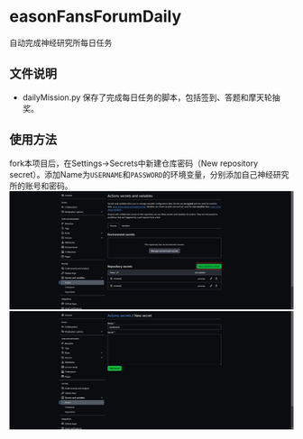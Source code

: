 # easonFansForumDaily
自动完成神经研究所每日任务

## 文件说明
- dailyMission.py 保存了完成每日任务的脚本，包括签到、答题和摩天轮抽奖。

## 使用方法
fork本项目后，在Settings->Secrets中新建仓库密码（New repository secret）。添加Name为`USERNAME`和`PASSWORD`的环境变量，分别添加自己神经研究所的账号和密码。
![tutorial1](img/tutorial1.png "tutorial1")
![tutorial2](img/tutorial2.png "tutorial2")